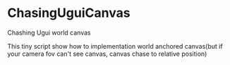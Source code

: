 # ChasingUguiCanvas
Chashing Ugui world canvas 

This tiny script show how to implementation world anchored canvas(but if your camera fov can't see canvas, canvas chase to relative position) 